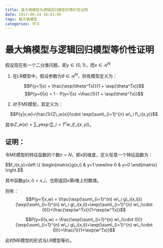```yaml
---
title: 最大熵模型与逻辑回归模型的等价性证明
date: 2017-06-24 16:41:05
tags: 最大熵模型
categories: 学习
---
```


# 最大熵模型与逻辑回归模型等价性证明

假设现在有一个二分类问题，即$y\in \{0, 1\}$，而$x \in \mathcal{R}^N$

1. 在LR模型中，假设参数为$\theta \in \mathcal{R}^N$，则有模型定义为：

$$P(y=1|x) = \frac{\exp(\theta^Tx)}{1 + \exp(\theta^Tx)}$$
$$P(y=0|x) = 1 - P(y=1|x) =\frac{1}{1 + \exp(\theta^Tx)}$$

2. 对于ME模型，其定义为：

$$P(y|x,w)=\frac{1}{Z\_w(x)}\cdot \exp(\sum\_{i=1}^{n} w\_i f\_i(x,y))$$

其中$Z\_w(x) = \sum\_y \exp(\sum\_{i=1}^{n} w\_i f\_i(x,y))$。

## 证明：

令ME模型的特征函数的个数$n=N$，即x的维度，定义任意一个特征函数为：

$$f\_i(x,y)=\left \\{ \begin{matrix}g(x,i) & y=1 \newline 0 & y=0 \end{matrix} \right.$$

其中函数$g(x,i)=x\_i$，也即返回$x$第$i$维上的数值。

则有：
$$P(y=1|x,w) = \frac{\exp(\sum\_{i=1}^{n} w\_i g\_i(x,i))}{\exp(\sum\_{i=1}^{n} w\_i g\_i(x,i))+\exp(\sum\_{i=1}^{n} w\_i\cdot 0))}=\frac{\exp(w^Tx)}{1+\exp(w^Tx)}$$

$$P(y=0|x,w) = \frac{\exp(\sum\_{i=1}^{n} w\_i\cdot 0))}{\exp(\sum\_{i=1}^{n} w\_i g\_i(x,i))+\exp(\sum\_{i=1}^{n} w\_i\cdot 0))}=\frac{1}{1+\exp(w^Tx)}$$

此时ME模型的形式与LR模型等价。